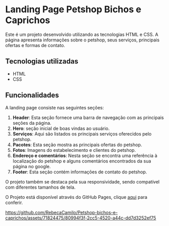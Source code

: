 # Landing Page Petshop Bichos e Caprichos

Este é um projeto desenvolvido utilizando as tecnologias HTML e CSS. A página apresenta informações sobre o petshop, seus serviços, principais ofertas e formas de contato.

## Tecnologias utilizadas
- HTML
- CSS

## Funcionalidades

A landing page consiste nas seguintes seções:

1. **Header**: Esta seção fornece uma barra de navegação com as principais seções da página.
2. **Hero**: seção inicial de boas vindas ao usuário.
3. **Serviços**: Aqui são listados os principais serviços oferecidos pelo petshop.
4. **Pacotes**: Esta seção mostra as principais ofertas do petshop.
5. **Fotos**: Imagens do estabelecimento e clientes do petshop.
6. **Endereço e comentários**: Nesta seção se encontra uma referência à localização do petshop e alguns comentários encontrados da sua página no google.
7. **Footer**: Esta seção contém informações de contato do petshop.

O projeto também se destaca pela sua responsividade, sendo compatível com diferentes tamanhos de tela.

O Projeto está disponível através do GitHub Pages, clique <a href="https://rebecacamilo.github.io/Petshop-bichos-e-caprichos/">aqui</a> para conferir.

https://github.com/RebecaCamilo/Petshop-bichos-e-caprichos/assets/71824475/80994f3f-2cc5-4520-a44c-dd7d3252ef75
